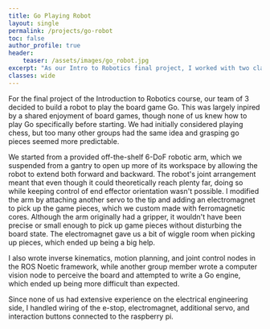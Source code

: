 ```yaml
---
title: Go Playing Robot
layout: single
permalink: /projects/go-robot
toc: false
author_profile: true
header:
    teaser: /assets/images/go_robot.jpg
excerpt: "As our Intro to Robotics final project, I worked with two classmates to build attachments and write control code allowing an off-the-shelf robotic arm to play the board game Go."
classes: wide
---
```

For the final project of the Introduction to Robotics course, our team of 3 decided to build a robot to play the board game Go. This was largely inpired by a shared enjoyment of board games, though none of us knew how to play Go specifically before starting. We had initially considered playing chess, but too many other groups had the same idea and grasping go pieces seemed more predictable.

We started from a provided off-the-shelf 6-DoF robotic arm, which we suspended from a gantry to open up more of its workspace by allowing the robot to extend both forward and backward. The robot's joint arrangement meant that even though it could theoretically reach plenty far, doing so while keeping control of end effector orientation wasn't possible. I modified the arm by attaching another servo to the tip and adding an electromagnet to pick up the game pieces, which we custom made with ferromagnetic cores. Although the arm originally had a gripper, it wouldn't have been precise or small enough to pick up game pieces without disturbing the board state. The electromagnet gave us a bit of wiggle room when picking up pieces, which ended up being a big help.

I also wrote inverse kinematics, motion planning, and joint control nodes in the ROS Noetic framework, while another group member wrote a computer vision node to perceive the board and attempted to write a Go engine, which ended up being more difficult than expected. 

Since none of us had extensive experience on the electrical engineering side, I handled wiring of the e-stop, electromagnet, additional servo, and interaction buttons connected to the raspberry pi.